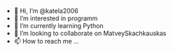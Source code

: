 - 👋 Hi, I’m @katela2006
- 👀 I’m interested in programm
- 🌱 I’m currently learning Python
- 💞️ I’m looking to collaborate on MatveySkachkauskas
- 📫 How to reach me ...

<!---
katela2006/katela2006 is a ✨ special ✨ repository because its `README.md` (this file) appears on your GitHub profile.
You can click the Preview link to take a look at your changes.
--->

